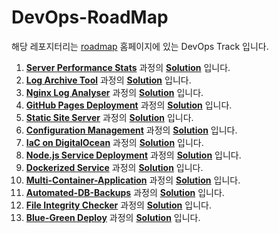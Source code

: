# DevOps-RoadMap
 
해당 레포지터리는 [roadmap](https://roadmap.sh) 홈페이지에 있는 DevOps Track 입니다.

1. [**Server Performance Stats**](https://roadmap.sh/projects/server-stats) 과정의 [**Solution**](server-performance-stats) 입니다.
2. [**Log Archive Tool**](https://roadmap.sh/projects/log-archive-tool) 과정의 [**Solution**](log-archive-tool) 입니다.
3. [**Nginx Log Analyser**](https://roadmap.sh/projects/nginx-log-analyser) 과정의 [**Solution**](nginx-log-analyser) 입니다.
4. [**GitHub Pages Deployment**](https://roadmap.sh/projects/github-actions-deployment-workflow) 과정의 [**Solution**](github-pages-deployment) 입니다.
5. [**Static Site Server**](https://roadmap.sh/projects/static-site-server) 과정의 [**Solution**](static-site-server) 입니다.
6. [**Configuration Management**](https://roadmap.sh/projects/configuration-management) 과정의 [**Solution**](configuration-management) 입니다.
7. [**IaC on DigitalOcean**](https://roadmap.sh/projects/iac-digitalocean) 과정의 [**Solution**](iac-on-vmware) 입니다.
8. [**Node.js Service Deployment**](https://roadmap.sh/projects/nodejs-service-deployment) 과정의 [**Solution**](node.js-service-deployment) 입니다.
9. [**Dockerized Service**](https://roadmap.sh/projects/dockerized-service-deployment) 과정의 [**Solution**](dockerized-service) 입니다.
10. [**Multi-Container-Application**](https://roadmap.sh/projects/multi-container-service) 과정의 [**Solution**](multi-container-application) 입니다.
11. [**Automated-DB-Backups**](https://roadmap.sh/projects/automated-backups) 과정의 [**Solution**](automated-db-backups) 입니다.
12. [**File Integrity Checker**](https://roadmap.sh/projects/file-integrity-checker) 과정의 [**Solution**](file-integrity-checker) 입니다.
13. [**Blue-Green Deploy**](https://roadmap.sh/projects/blue-green-deployment) 과정의 [**Solution**](blue-green-deployment) 입니다.